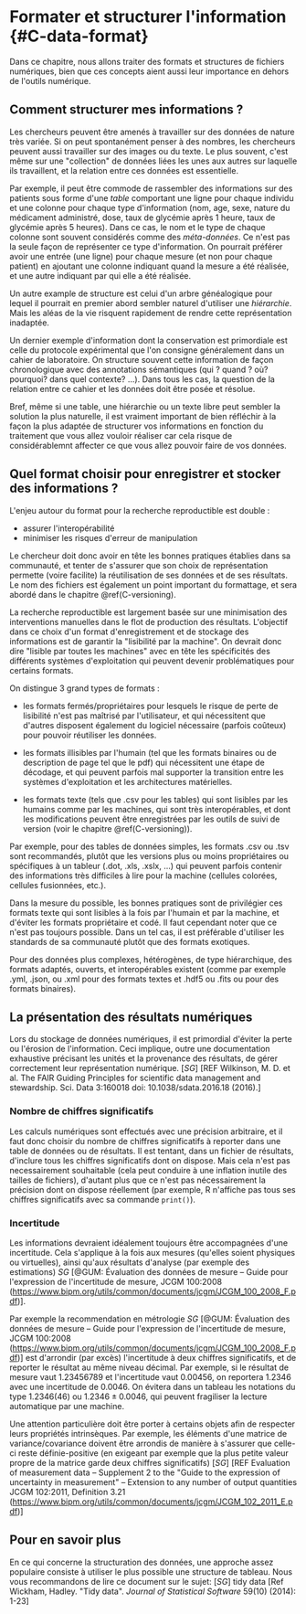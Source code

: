# Formater et structurer l'information {#C-data-format}

Dans ce chapitre, nous allons traiter des formats et structures 
de fichiers numériques, bien que ces concepts aient aussi leur importance
en dehors de l'outils numérique. 


## Comment structurer mes informations ?

Les chercheurs peuvent être amenés à travailler sur des données de
nature très variée. Si on peut spontanément penser à des nombres, les chercheurs peuvent aussi
travailler sur des images ou du texte. Le plus souvent, c'est même sur
une "collection" de données liées les unes aux autres sur laquelle ils
travaillent, et la relation entre ces données est essentielle. 

Par exemple, il peut être commode de rassembler des informations sur
des patients sous forme d'une *table* comportant une ligne pour chaque
individu et une colonne pour chaque type d'information (nom, age,
sexe, nature du médicament administré, dose, taux de glycémie après 1
heure, taux de glycémie après 5 heures). Dans ce cas, le nom et le
type de chaque colonne sont souvent considérés comme des
*méta-données*. Ce n'est pas la seule façon de représenter ce type
d'information. On pourrait préférer avoir une entrée (une ligne) pour chaque
mesure (et non pour chaque patient) en ajoutant une colonne indiquant
quand la mesure a été réalisée, et une autre indiquant par qui elle a été réalisée. 

Un autre example de structure est celui d'un arbre généalogique pour
lequel il pourrait en premier abord sembler naturel d'utiliser une
*hiérarchie*. Mais les aléas de la vie risquent rapidement de rendre
cette représentation inadaptée.

Un dernier exemple d'information dont la conservation est primordiale
est celle du protocole expérimental que l'on consigne généralement
dans un cahier de laboratoire. On structure souvent cette information
de façon chronologique avec des annotations sémantiques (qui ? quand ?
où? pourquoi? dans quel contexte? ...). Dans tous les cas, la question
de la relation entre ce cahier et les données doit être posée et
résolue.

Bref, même si une table, une hiérarchie ou un texte libre peut
sembler la solution la plus naturelle, il est vraiment important de
bien réfléchir à la façon la plus adaptée de structurer vos
informations en fonction du traitement que vous allez vouloir réaliser
car cela risque de considérablemnt affecter ce que vous allez pouvoir
faire de vos données.


## Quel format choisir pour enregistrer et stocker des informations ?

L'enjeu autour du format pour la recherche reproductible est double : 

 - assurer l'interopérabilité
 - minimiser les risques d'erreur de manipulation
 
Le chercheur doit donc avoir en tête les bonnes pratiques établies dans sa communauté, et 
tenter de s'assurer que son choix de représentation permette (voire facilite)
la réutilisation de ses données et de ses résultats. Le nom des fichiers est également 
un point important du formattage, et sera abordé dans le chapitre \@ref(C-versioning).


La recherche reproductible est largement basée sur une minimisation des interventions 
manuelles dans le flot de production des résultats. L'objectif dans ce choix d'un 
format d'enregistrement et de stockage des informations est de garantir la "lisibilité
par la machine". On devrait donc dire "lisible par toutes les machines" avec en tête
les spécificités des différents systèmes d'exploitation qui peuvent devenir problématiques
pour certains formats. 

On distingue 3 grand types de formats :

 - les formats fermés/propriétaires pour lesquels le risque de perte de
 lisibilité n'est pas maîtrisé par l'utilisateur, et qui nécessitent que
 d'autres disposent également du logiciel nécessaire (parfois coûteux) pour
 pouvoir réutiliser les données.
  
 - les formats illisibles par l'humain (tel que les formats binaires ou de
 description de page tel que le pdf) qui nécessitent une étape de décodage, et
 qui peuvent parfois mal supporter la transition entre les systèmes
 d'exploitation et les architectures matérielles.
 
 - les formats texte (tels que .csv pour les tables) qui sont lisibles par les
 humains comme par les machines, qui sont très interopérables, et dont les
 modifications peuvent être enregistrées par les outils de suivi de version
 (voir le chapitre \@ref(C-versioning)).

Par exemple, pour des tables de données simples, les formats .csv ou .tsv sont
recommandés, plutôt que les versions plus ou moins propriétaires ou spécifiques
à un tableur (.dot, .xls, .xslx, ...) qui peuvent parfois contenir des
informations très difficiles à lire pour la machine (cellules colorées, cellules
fusionnées, etc.).

Dans la mesure du possible, les bonnes pratiques sont de privilégier ces
formats texte qui sont lisibles à la fois par l'humain et par la machine, et
d'éviter les formats propriétaire et codé. Il faut cependant noter que ce n'est pas toujours
possible. Dans un tel cas, il est préférable d'utiliser les standards de sa
communauté plutôt que des formats exotiques.

Pour des données plus complexes, hétérogènes, de type hiérarchique, des formats
adaptés, ouverts, et interopérables existent (comme par exemple .yml, .json, ou .xml
pour des formats textes et .hdf5 ou .fits ou pour des formats binaires).


## La présentation des résultats numériques

Lors du stockage de données numériques, il est primordial d'éviter la perte ou l'érosion 
de l'information. Ceci implique, outre une documentation exhaustive précisant
les unités et la provenance des résultats, de gérer correctement leur représentation 
numérique. [*SG*] [REF Wilkinson, M. D. et al. The FAIR Guiding Principles for scientific
data management and stewardship. Sci. Data 3:160018 doi:
10.1038/sdata.2016.18 (2016).]

### Nombre de chiffres significatifs

Les calculs numériques sont effectués avec une précision arbitraire, et il faut donc 
choisir du nombre de chiffres significatifs à reporter dans une table de données ou de 
résultats. Il est tentant, dans un fichier de résultats, d'inclure tous les chiffres 
significatifs dont on dispose. Mais cela n'est pas necessairement souhaitable (cela peut conduire 
à une inflation inutile des tailles de fichiers), d'autant plus que ce n'est pas nécessairement la précision
dont on dispose réellement (par exemple, R n'affiche pas tous ses chiffres significatifs avec 
sa commande `print()`). 


### Incertitude

Les informations devraient idéalement toujours être accompagnées d'une incertitude. Cela 
s'applique à la fois aux mesures (qu'elles soient physiques ou virtuelles), ainsi qu'aux 
résultats d'analyse (par exemple des estimations) *SG* [@GUM: Évaluation des données de mesure – 
Guide pour l'expression de l'incertitude de mesure, JCGM 100:2008 
(https://www.bipm.org/utils/common/documents/jcgm/JCGM_100_2008_F.pdf)].

Par exemple la recommendation en métrologie 
*SG* [@GUM: Évaluation des données de mesure – 
Guide pour l'expression de l'incertitude de mesure, JCGM 100:2008 
(https://www.bipm.org/utils/common/documents/jcgm/JCGM_100_2008_F.pdf)]
est d'arrondir (par excès) l'incertitude à 
deux chiffres significatifs, et de reporter le résultat au même niveau décimal. Par exemple, 
si le résultat de mesure vaut 1.23456789 et l'incertitude vaut 0.00456, on reportera 1.2346 
avec une incertitude de 0.0046. On évitera dans un tableau les notations du type $1.2346(46)$ 
ou $1.2346 \pm 0.0046$, qui peuvent fragiliser la lecture automatique par une machine.

Une attention particulière doit être porter à certains objets afin de respecter leurs propriétés
intrinsèques. Par exemple, les éléments d'une matrice de variance/covariance doivent être
arrondis de manière à s'assurer que celle-ci reste définie-positive (en exigeant par exemple 
que la plus petite valeur propre de la matrice garde deux chiffres significatifs) [*SG*] 
[REF Evaluation of measurement data – Supplement 2 to the "Guide to the expression of 
uncertainty in measurement" – Extension to any number of output quantities JCGM 102:2011, Definition 3.21  
(https://www.bipm.org/utils/common/documents/jcgm/JCGM_102_2011_E.pdf)]



## Pour en savoir plus

En ce qui concerne la structuration des données, une approche assez
populaire consiste à utiliser le plus possible une structure de tableau. Nous vous recommandons de lire ce document sur le sujet:
[*SG*] tidy data [Ref Wickham, Hadley. "Tidy data". *Journal of Statistical Software* 59(10) (2014): 1-23]

